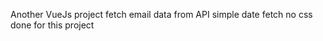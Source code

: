  Another VueJs project
 fetch email data from API 
 simple date fetch  no css done for this project          
